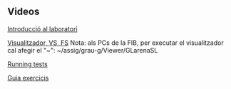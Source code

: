 ## Videos

[Introducció al laboratori](https://sites.google.com/upc.edu/grafics-fib/laboratori?authuser=1#h.q2wrcbokevkl)

[Visualitzador, VS, FS](https://sites.google.com/upc.edu/grafics-fib/laboratori?authuser=1#h.xm48vhsixq86) Nota: als PCs de la FIB, per executar el visualitzador cal afegir el "~": ~/assig/grau-g/Viewer/GLarenaSL

[Running tests](https://sites.google.com/upc.edu/grafics-fib/laboratori?authuser=1#h.1x923davavww)

[Guia exercicis](https://sites.google.com/upc.edu/grafics-fib/laboratori?authuser=1#h.u5gshmh6xq2z)
